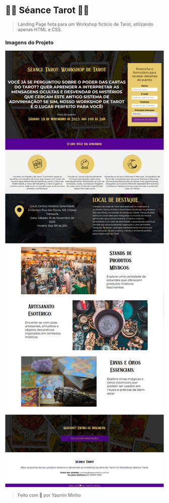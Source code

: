 # 🔮✨ Séance Tarot 🔮✨
> Landing Page feita para um Workshop fictício de Tarot, utilizando apenas HTML e CSS.
### Imagens do Projeto 
<img src="./img/1.png" alt="">
<img src="./img/2.png" alt="">
<img src="./img/3.png" alt="">
<img src="./img/4.png" alt="">
<img src="./img/5.png" alt="">

> Feito com 💜 por Yasmin Minho 
